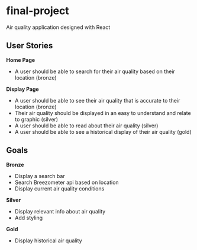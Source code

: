 # final-project
Air quality application designed with React

## User Stories
**Home Page**
- A user should be able to search for their air quality based on their location (bronze)

**Display Page**
- A user should be able to see their air quality that is accurate to their location (bronze)
- Their air quality should be displayed in an easy to understand and relate to graphic (silver)
- A user should be able to read about their air quality (silver)
- A user should be able to see a historical display of their air quality (gold)

## Goals
**Bronze**
- Display a search bar
- Search Breezometer api based on location
- Display current air quality conditions

**Silver**
- Display relevant info about air quality
- Add styling

**Gold**
- Display historical air quality
